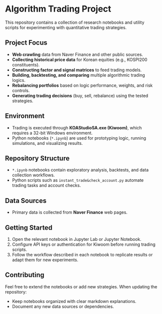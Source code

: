 # Algorithm Trading Project

This repository contains a collection of research notebooks and utility scripts for experimenting with quantitative trading strategies.

## Project Focus
- **Web crawling** data from Naver Finance and other public sources.
- **Collecting historical price data** for Korean equities (e.g., KOSPI200 constituents).
- **Constructing factor and signal matrices** to feed trading models.
- **Building, backtesting, and comparing** multiple algorithmic trading logics.
- **Rebalancing portfolios** based on logic performance, weights, and risk controls.
- **Generating trading decisions** (buy, sell, rebalance) using the tested strategies.

## Environment
- Trading is executed through **KOAStudioSA.exe (Kiwoom)**, which requires a 32-bit Windows environment.
- Python notebooks (`*.ipynb`) are used for prototyping logic, running simulations, and visualizing results.

## Repository Structure
- `*.ipynb` notebooks contain exploratory analysis, backtests, and data collection workflows.
- Python scripts such as `instant_trade&check_account.py` automate trading tasks and account checks.

## Data Sources
- Primary data is collected from **Naver Finance** web pages.

## Getting Started
1. Open the relevant notebook in Jupyter Lab or Jupyter Notebook.
2. Configure API keys or authentication for Kiwoom before running trading scripts.
3. Follow the workflow described in each notebook to replicate results or adapt them for new experiments.

## Contributing
Feel free to extend the notebooks or add new strategies. When updating the repository:
- Keep notebooks organized with clear markdown explanations.
- Document any new data sources or dependencies.
